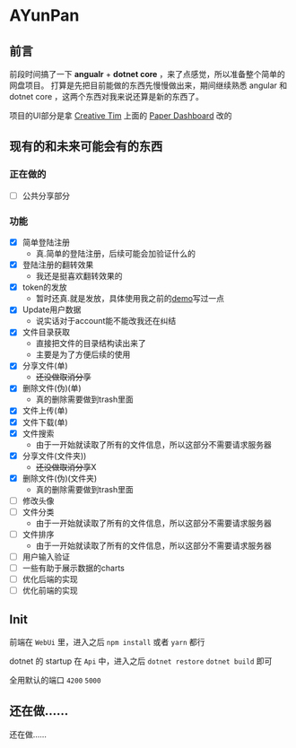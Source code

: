 <!--
 * @Author: CollapseNav
 * @Date: 2020-02-17 17:22:43
 * @LastEditors: CollapseNav
 * @LastEditTime: 2020-03-22 17:51:44
 * @Description:
 -->

# AYunPan

## 前言

前段时间搞了一下 **angualr** + **dotnet core** ，来了点感觉，所以准备整个简单的网盘项目。
打算是先把目前能做的东西先慢慢做出来，期间继续熟悉 angular 和 dotnet core ，这两个东西对我来说还算是新的东西了。

项目的UI部分是拿 [Creative Tim](https://www.creative-tim.com/) 上面的 [Paper Dashboard](https://www.creative-tim.com/product/paper-dashboard-angular) 改的

## 现有的和未来可能会有的东西

### 正在做的

- [ ] 公共分享部分

### 功能

- [X] 简单登陆注册
  - 真.简单的登陆注册，后续可能会加验证什么的
- [X] 登陆注册的翻转效果
  - 我还是挺喜欢翻转效果的
- [X] token的发放
  - 暂时还真.就是发放，具体使用我之前的[demo](https://github.com/CollapseNav/Angular-DotnetCore-Demo)写过一点
- [X] Update用户数据
  - 说实话对于account能不能改我还在纠结
- [X] 文件目录获取
  - 直接把文件的目录结构读出来了
  - 主要是为了方便后续的使用
- [X] 分享文件(单)
  - ~~还没做取消分享~~
- [X] 删除文件(伪)(单)
  - 真的删除需要做到trash里面
- [X] 文件上传(单)
- [X] 文件下载(单)
- [X] 文件搜索
  - 由于一开始就读取了所有的文件信息，所以这部分不需要请求服务器
- [X] 分享文件(文件夹))
  - ~~还没做取消分享~~X
- [X] 删除文件(伪)(文件夹)
  - 真的删除需要做到trash里面
- [ ] 修改头像
- [ ] 文件分类
  - 由于一开始就读取了所有的文件信息，所以这部分不需要请求服务器
- [ ] 文件排序
  - 由于一开始就读取了所有的文件信息，所以这部分不需要请求服务器
- [ ] 用户输入验证
- [ ] 一些有助于展示数据的charts
- [ ] 优化后端的实现
- [ ] 优化前端的实现

## Init

前端在 `WebUi` 里，进入之后 `npm install` 或者 `yarn` 都行

dotnet 的 startup 在 `Api` 中，进入之后 `dotnet restore` `dotnet build` 即可

全用默认的端口 `4200` `5000`

## 还在做……

还在做……
